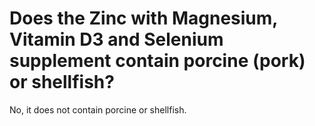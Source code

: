 # Does the Zinc with Magnesium, Vitamin D3 and Selenium supplement contain porcine (pork) or shellfish?

No, it does not contain porcine or shellfish.